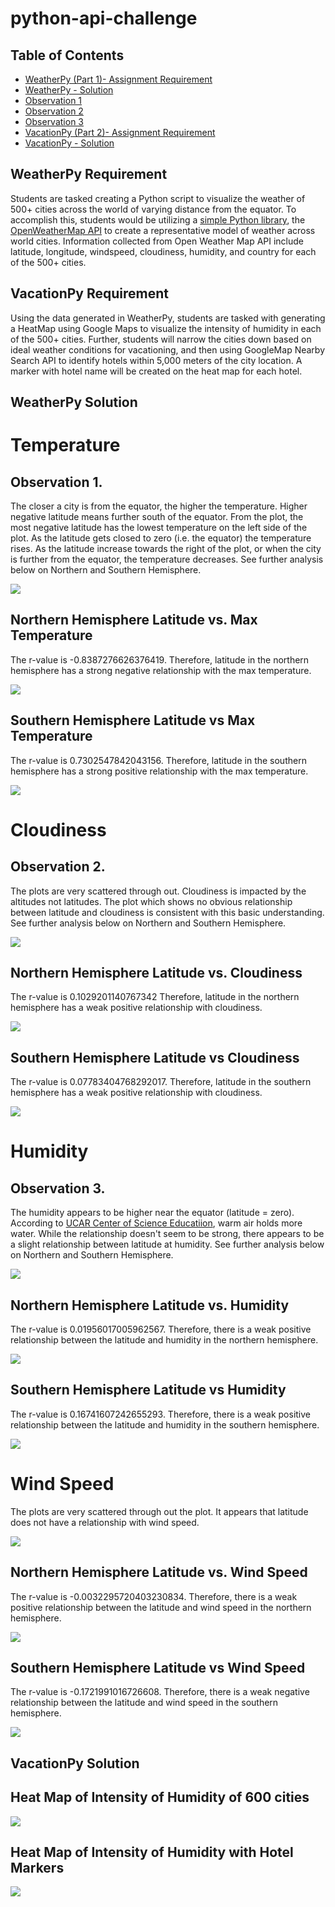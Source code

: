 # python-api-challenge
## Table of Contents ##
* [WeatherPy (Part 1)- Assignment Requirement](https://github.com/adriana-icasiano/python-api-challenge#WeatherPy-Requiremnet)
* [WeatherPy - Solution](https://github.com/adriana-icasiano/python-api-challenge#WeatherPy-Solution)
* [Observation 1](https://github.com/adriana-icasiano/python-api-challenge#Observation-1.)
* [Observation 2](https://github.com/adriana-icasiano/python-api-challenge#Observation-2.)
* [Observation 3](https://github.com/adriana-icasiano/python-api-challenge#Observation-3.)
* [VacationPy (Part 2)- Assignment Requirement](https://github.com/adriana-icasiano/python-api-challenge#VacationPy-Requirement)
* [VacationPy - Solution](https://github.com/adriana-icasiano/python-api-challenge#VacationPy-Solution)

## WeatherPy Requirement
Students are tasked creating a Python script to visualize the weather of 500+ cities across the world of varying distance from the equator. To accomplish this, students would be utilizing a [simple Python library](https://pypi.python.org/pypi/citipy), the [OpenWeatherMap API](https://openweathermap.org/api) to create a representative model of weather across world cities. Information collected from Open Weather Map API include latitude, longitude, windspeed, cloudiness, humidity, and country for each of the 500+ cities.

## VacationPy Requirement
Using the data generated in WeatherPy, students are tasked with generating a HeatMap using Google Maps to visualize the intensity of humidity in each of the 500+ cities. Further, students will narrow the cities down based on ideal weather conditions for vacationing, and then using GoogleMap Nearby Search API to identify hotels within 5,000 meters of the city location. A marker with hotel name will be created on the heat map for each hotel.

## WeatherPy Solution
# Temperature
## Observation 1. 
The closer a city is from the equator, the higher the temperature. Higher negative latitude means further south of the equator. From the plot, the most negative latitude has the lowest temperature on the left side of the plot. As the latitude gets closed to zero (i.e. the equator) the temperature rises. As the latitude increase towards the right of the plot, or when the city is further from the equator, the temperature decreases. See further analysis below on Northern and Southern Hemisphere. 

![](https://github.com/adriana-icasiano/python-api-challenge/blob/578eac3e6c96d8ba33f74ac9cda00fa4db3da860/WeatherPy/Images/Lat%20vs%20Temp.png)

## Northern Hemisphere Latitude vs. Max Temperature

The r-value is -0.8387276626376419. Therefore, latitude in the northern hemisphere has a strong negative relationship with the max temperature.

![](https://github.com/adriana-icasiano/python-api-challenge/blob/578eac3e6c96d8ba33f74ac9cda00fa4db3da860/WeatherPy/Images/Lat%20vs%20Max%20Temp%20N.Hem.png)

## Southern Hemisphere Latitude vs Max Temperature

The r-value is 0.7302547842043156. Therefore, latitude in the southern hemisphere has a strong positive relationship with the max temperature.

![](https://github.com/adriana-icasiano/python-api-challenge/blob/578eac3e6c96d8ba33f74ac9cda00fa4db3da860/WeatherPy/Images/Lat%20vs%20Max%20Temp%20S.Hem.png)

# Cloudiness
## Observation 2.
The plots are very scattered through out. Cloudiness is impacted by the altitudes not latitudes. The plot which shows no obvious relationship between latitude and cloudiness is consistent with this basic understanding. See further analysis below on Northern and Southern Hemisphere. 

![](https://github.com/adriana-icasiano/python-api-challenge/blob/578eac3e6c96d8ba33f74ac9cda00fa4db3da860/WeatherPy/Images/Lat%20vs%20Cloudiness.png)

## Northern Hemisphere Latitude vs. Cloudiness

The r-value is 0.1029201140767342 Therefore, latitude in the northern hemisphere has a weak positive relationship with cloudiness.

![](https://github.com/adriana-icasiano/python-api-challenge/blob/578eac3e6c96d8ba33f74ac9cda00fa4db3da860/WeatherPy/Images/Lat%20vs%20Cloudiness%20(%25)%20N.Hem.png)

## Southern Hemisphere Latitude vs Cloudiness

The r-value is 0.07783404768292017. Therefore, latitude in the southern hemisphere has a weak positive relationship with cloudiness.

![](https://github.com/adriana-icasiano/python-api-challenge/blob/578eac3e6c96d8ba33f74ac9cda00fa4db3da860/WeatherPy/Images/Lat%20vs%20Cloudiness%20S.Hem.png)

# Humidity
## Observation 3.
The humidity appears to be higher near the equator (latitude = zero). According to [UCAR Center of Science Educatiion](https://scied.ucar.edu/learning-zone/how-weather-works/humidity), warm air holds more water. While the relationship doesn't seem to be strong, there appears to be a slight relationship between latitude at humidity. See further analysis below on Northern and Southern Hemisphere. 

![](https://github.com/adriana-icasiano/python-api-challenge/blob/578eac3e6c96d8ba33f74ac9cda00fa4db3da860/WeatherPy/Images/Lat%20vs%20Humidity.png)

## Northern Hemisphere Latitude vs. Humidity

The r-value is 0.01956017005962567. Therefore, there is a weak positive relationship between the latitude and humidity in the northern hemisphere.

![](https://github.com/adriana-icasiano/python-api-challenge/blob/578eac3e6c96d8ba33f74ac9cda00fa4db3da860/WeatherPy/Images/Lat%20vs%20Humidity%20N.Hem.png)

## Southern Hemisphere Latitude vs Humidity

The r-value is 0.16741607242655293. Therefore, there is a weak positive relationship between the latitude and humidity in the southern hemisphere.

![](https://github.com/adriana-icasiano/python-api-challenge/blob/578eac3e6c96d8ba33f74ac9cda00fa4db3da860/WeatherPy/Images/Lat%20vs%20Humidity%20(%25)%20S.Hem.png)

# Wind Speed
The plots are very scattered through out the plot. It appears that latitude does not have a relationship with wind speed.

![](https://github.com/adriana-icasiano/python-api-challenge/blob/578eac3e6c96d8ba33f74ac9cda00fa4db3da860/WeatherPy/Images/Lat%20vs%20Wind%20Speed.png)

## Northern Hemisphere Latitude vs. Wind Speed

The r-value is -0.0032295720403230834. Therefore, there is a weak positive relationship between the latitude and wind speed in the northern hemisphere.

![](https://github.com/adriana-icasiano/python-api-challenge/blob/578eac3e6c96d8ba33f74ac9cda00fa4db3da860/WeatherPy/Images/Lat%20vs%20Wind%20Speed%20N.Hem.png)

## Southern Hemisphere Latitude vs Wind Speed

The r-value is -0.1721991016726608. Therefore, there is a weak negative relationship between the latitude and wind speed in the southern hemisphere.

![](https://github.com/adriana-icasiano/python-api-challenge/blob/578eac3e6c96d8ba33f74ac9cda00fa4db3da860/WeatherPy/Images/Lat%20vs%20Wind%20Speed%20S.Hem.png)

## VacationPy Solution
## Heat Map of Intensity of Humidity of 600 cities

![](https://github.com/adriana-icasiano/python-api-challenge/blob/4f110cb37ca5d24fa9d19d7b0e3a1f09c31d5f1a/VacationPy/Images/HeatMap1.PNG)

## Heat Map of Intensity of Humidity with Hotel Markers

![](https://github.com/adriana-icasiano/python-api-challenge/blob/2deb1d3a08fe7502f54fff7386d20b015749b2b2/VacationPy/Images/HeatMap%20Hotel%20Markers.PNG)

